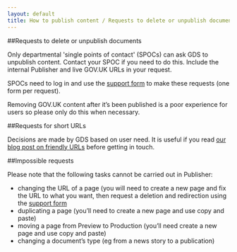 ```yaml
---
layout: default
title: How to publish content / Requests to delete or unpublish documents
---
```


##Requests to delete or unpublish documents

Only departmental 'single points of contact' (SPOCs) can ask GDS to unpublish content. Contact your SPOC if you need to do this. Include the internal Publisher and live GOV.UK URLs in your request.

SPOCs need to log in and use the [support form](https://support.production.alphagov.co.uk) to make these requests (one form per request).

Removing GOV.UK content after it’s been published is a poor experience for users so please only do this when necessary.

##Requests for short URLs

Decisions are made by GDS based on user need. It is useful if you read [our blog post on friendly URLs](http://inside-inside-gov.tumblr.com/post/47775179301/short-urls-for-organisations-profile-pages) before getting in touch.


##Impossible requests

Please note that the following tasks cannot be carried out in Publisher:

* changing the URL of a page (you will need to create a new page and fix the URL to what you want, then request a deletion and redirection using the [support form](https://support.production.alphagov.co.uk)
* duplicating a page (you’ll need to create a new page and use copy and paste)
* moving a page from Preview to Production (you’ll need create a new page and use copy and paste)
* changing a document’s type (eg from a news story to a publication)
